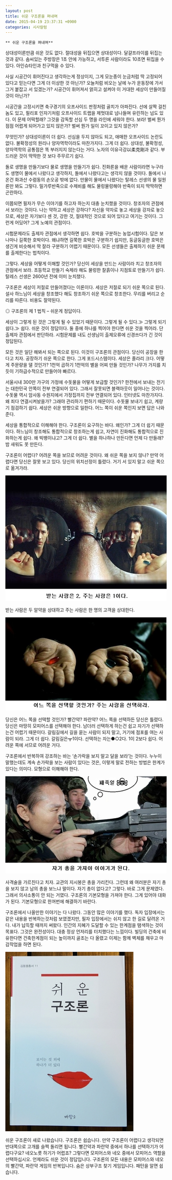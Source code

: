 ```yaml
---
layout: post
title: 쉬운 구조론을 펴내며
date: 2015-04-19 23:37:31 +0900
categories: 시사칼럼
---
```

 
    ** 쉬운 구조론을 펴내며** 

  


상대성이론만큼 쉬운 것도 없다. 절대성을 뒤집으면 상대성이다. 달걀프라이를 뒤집는 것과 같다. 솜씨있는 주방장은 1초 안에 가능하고, 서투른 사람이라도 10초면 뒤집을 수 있다. 아인슈타인과 친구먹을 수 있다. 

  


사실 시공간이 휘어진다고 생각하는게 정상이지, 그게 모눈종이 눈금처럼 딱 고정되어 있다고 믿는다면 그게 더 이상한 것 아닌가? 오늘처럼 비오는 날에 누가 운동장에 가서 그거 붙잡고 서 있겠는가? 시공간이 휘어져서 얽히고 설켜야 이 거대한 세상이 만들어질 것이 아닌가? 

  


시공간을 고정시키면 축구경기의 오프사이드 판정처럼 골치가 아파진다. 선에 살짝 걸친 놈도 있고, 필리포 인자기처럼 오프사이드 트랩을 제멋대로 넘나들며 유린하는 넘도 있다. 이 문제 어떡할래? 그것을 감독할 선심 두 명을 라인에 세워야 한다. 보라! 벌써 뭔가 점점 어렵게 되어가고 있지 않은가? 벌써 뭔가 일이 꼬이고 있지 않은가? 

  


무엇인가? 상대성이론이 더 쉽다. 선심을 두지 않아도 되고, 애매한 오프사이드 논란도 없다. 불확정성의 원리나 양자역학이라도 마찬가지다. 그게 더 쉽다. 상대성, 불확정성, 양자역학의 공통점은 똑 부러지지 않는다는 거다. 노자의 이유극강以柔克剛과 같다. 부드러운 것이 딱딱한 것 보다 주무르기 쉽다. 

  


돌로 생명을 만들기보다 물로 생명을 만들기가 쉽다. 진화론을 배운 사람이라면 누구라도 생명이 물에서 나왔다고 생각하지, 돌에서 나왔다고는 생각지 않을 것이다. 돌에서 나온건 화과산 수렴동의 손오공 밖에 없다. 만물이 물에서 나왔다는 탈레스 선생의 물 일원론만 봐도 그렇다. 밀가루반죽으로 수제비를 해도 물렁물렁해야 반죽이 되지 딱딱하면 곤란하다. 

  


이쯤되면 필자가 무슨 이야기를 하고자 하는지 대충 눈치챘을 것이다. 창조자의 관점에서 보라는 것이다. 나는 약하고 세상은 강하다? 자신을 약자로 놓고 세상을 강자로 놓으므로, 세상은 자기보다 센 것, 강한 것, 절대적인 것으로 되어 있다고 여기는 것이다. 그런게 어딨어? 그게 노예의 관점이다. 

  


시험문제라도 출제자 관점에서 생각하면 쉽다. 호박을 구분하는 농업시험이다. 답은 보나마나 길쭉한 호박이다. 왜냐하면 길쭉한 호박은 구분하기 쉽지만, 둥글둥글한 호박은 생긴게 비슷해서 딱 잘라 구분하기 어렵기 때문이다. 모든 선생들은 출제하기 쉬운 문제를 출제한다는 법칙이다. 

  


그렇다. 세상을 어떻게 이해할 것인가? 당신이 세상을 만드는 사람이라 치고 창조자의 관점에서 보라. 초등학교 만들기 숙제라 해도 물렁한 찰흙이나 지점토로 만들기가 쉽다. 탈레스 선생은 2600년 전에 이미 눈치챘다. 

  


구조론은 세상이 저절로 만들어졌다는 이론이다. 세상은 저절로 되기 쉬운 쪽으로 된다. 설사 하느님이 세상을 창조했다 해도 창조하기 쉬운 쪽으로 창조한다. 무리를 버리고 순리를 따른다. 비용도 절약된다. 

  


◎ 구조론의 제 1 법칙 – 쉬운게 정답이다. 

  


세상이 그렇게 된 것은 그렇게 될 수 있었기 때문이다. 그렇게 될 수 있다.≫ 그렇게 되기 쉽다.≫ 쉽다. 쉬운 것이 정답이다. 둘 중에 하나를 찍어야 한다면 쉬운 것을 찍어라. 단 출제자 관점에서 판단하라. 시험문제를 내도 선생님이 출제오류에 신경쓰다가 긴 것이 정답된다. 

  


모든 것은 일단 해봐서 되는 쪽으로 된다. 이것이 구조론의 관점이다. 당신이 공장을 한다고 치자. 공장하기 쉬운 쪽으로 한다. 그게 포드시스템이다. 세상은 졸라리 크다. 어떻게 주문량을 댈 것인가? 1천억 곱하기 1천억의 별을 어찌 만들 것인가? 나무가 가지를 치듯이 기하급수적으로 만들어야 빠르다. 

  


서울시내 300만 가구의 가정에 수돗물을 어떻게 보급할 것인가? 한전에서 보내는 전기는 대한민국 안쪽이 전부 연결되어 있다. 그래서 잘못되면 블랙아웃이 일어나는 것이다. 수돗물 역시 암사동 수원지에서 가정집까지 전부 연결되어 있다. 인터넷도 마찬가지다. 왜 죄다 연결시켜놨을가? 그래야 관리하기 편하기 때문이다. 수돗물 보내기 쉽고, 계량기 점검하기 쉽다. 세상은 쉬운 방향으로 일한다. 어느 쪽이 쉬운 쪽인지 보면 답은 나와준다. 

  


세상을 통합적으로 이해해야 한다. 구조론이 요구하는 바다. 왜인가? 그게 더 쉽기 때문이다. 하느님이 창조해도 통합적으로 창조하는게 쉽고, 자연이 진화해도 통합적으로 진화하는게 쉽다. 왜 빅뱅이냐고? 그게 더 쉽다. 별을 하나하나 만든다면 언제 다 만들래? 밤 새워도 못 만든다. 

  


구조론이 어렵다? 어려운 쪽을 보므로 어려운 것이다. 왜 쉬운 쪽을 보지 않나? 만약 어렵다면 당신은 잘못 보고 있다. 당신의 위치선정이 틀렸다. 거기 서 있지 말고 쉬운 쪽으로 옮겨가라.

  


<img src="files/attach/images/199/657/582/39.jpg" alt="39.jpg" width="520" height="392"  style="font-size: 12px; line-height: 1.5;" />

  


받는 사람은 두 알약을 상대하고 주는 사람은 한 명의 고객을 상대한다.

  



<img src="files/attach/images/199/657/582/34.jpg" alt="34.jpg" width="520" height="291" /> 



당신은 어느 쪽을 선택할 것인가? 빨간약? 파란약? 어느 쪽을 선택하든 당신은 틀렸다. 당신은 마땅히 모피어스를 선택해야 한다. 남더러 선택하게 하는건 쉽고 자기가 선택하는건 어렵기 때문이다. 갈림길에서 길을 묻는 사람이 되지 말고, 거기에 점포를 여는 사람이 되라. 그게 더 쉽다. 갈림길은┳1이다. 선택하는 자는●○2다. 1이 2보다 쉽다. 어려운 쪽에 서므로 어려운 거다.  


구조론에서 반복하여 강조하는 바는 ‘손가락을 보지 말고 달을 보라’는 것이다. 누누이 말했는데도 계속 손가락을 보는 사람이 있다는 것은, 이렇게 말로 전하는 방법은 한계가 있다는 의미다. 모형으로 이해해야 한다. 

  



<img src="files/attach/images/199/657/582/40.jpg" alt="40.jpg" width="520" height="303" />   


  


사격술을 가르친다고 치자. 교관의 지시봉은 총을 가리킨다. 그런데 왜 여러분은 자기 총을 보지 않고 남의 총을 보느냐 말이다. 자기 총이 없다고? 그렇다. 바로 그게 문제였다. 그래서 의사소통이 안 되는 거였다. 구조론의 기본모형을 가져야 한다. 그게 있어야 대화가 된다. 기본모형으로 한꺼번에 해결하기 바란다. 

  


구조론에서 나올만한 이야기는 다 나왔다. 그동안 많은 이야기를 했다. 독자 입장에서는 같은 내용을 반복하는것처럼 보였겠지만, 필자 입장에서는 쉬지 않고 한 길로 달려온 거다. 내가 납득할 때까지 써왔다. 인간의 지혜가 도달할 수 있는 한계점을 탬색하는 것이 목표다. 그것은 완전성이다. 대충 정상 언저리를 터치했다는 느낌이다. 빌딩의 건축에 비유한다면 건축한계점이 되는 높이까지 골조는 다 올렸고 이제는 함께 벽체를 채우고 마감작업을 하면 된다. 

  



 
<img src="files/attach/images/199/657/582/DSC01489.JPG" alt="DSC01489.JPG" width="400" height="560" /> 

  


쉬운 구조론이 새로 나왔습니다. 구조론은 쉽습니다. 만약 구조론이 어렵다고 생각되면 반대쪽으로 고개를 슬쩍 돌리면 됩니다. 빨간약과 파란약 중에서 하나를 선택하기가 어렵다구요? 네오노릇 하기가 어렵죠? 그렇다면 모피어스와 네오 중에서 모피어스 역할을 선택하십시오. 언제라도 쉬운 것이 정답입니다. 구조론의 모든 내용은 모피어스와 네오의 빨간약, 파란약 게임의 반복입니다. 숨은 상부구조 찾기 게임입니다. 패턴을 알면 쉽습니다.